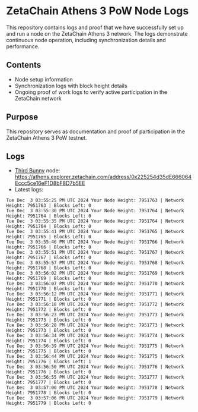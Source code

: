 # ZetaChain Athens 3 PoW Node Logs
This repository contains logs and proof that we have successfully set up and run a node on the ZetaChain Athens 3 network. The logs demonstrate continuous node operation, including synchronization details and performance.

## Contents
- Node setup information
- Synchronization logs with block height details
- Ongoing proof of work logs to verify active participation in the ZetaChain network

## Purpose
This repository serves as documentation and proof of participation in the ZetaChain Athens 3 PoW testnet.

## Logs

- [Third Bunny](https://thirdbunny.xyz/) node: https://athens.explorer.zetachain.com/address/0x225254d35dE666064Eccc5ce16eF1D8bF8D7b5EE
- Latest logs:
```
Tue Dec  3 03:55:25 PM UTC 2024 Your Node Height: 7951763 | Network Height: 7951763 | Blocks Left: 0
Tue Dec  3 03:55:30 PM UTC 2024 Your Node Height: 7951764 | Network Height: 7951764 | Blocks Left: 0
Tue Dec  3 03:55:35 PM UTC 2024 Your Node Height: 7951764 | Network Height: 7951764 | Blocks Left: 0
Tue Dec  3 03:55:41 PM UTC 2024 Your Node Height: 7951765 | Network Height: 7951765 | Blocks Left: 0
Tue Dec  3 03:55:46 PM UTC 2024 Your Node Height: 7951766 | Network Height: 7951766 | Blocks Left: 0
Tue Dec  3 03:55:51 PM UTC 2024 Your Node Height: 7951767 | Network Height: 7951767 | Blocks Left: 0
Tue Dec  3 03:55:57 PM UTC 2024 Your Node Height: 7951768 | Network Height: 7951768 | Blocks Left: 0
Tue Dec  3 03:56:02 PM UTC 2024 Your Node Height: 7951769 | Network Height: 7951769 | Blocks Left: 0
Tue Dec  3 03:56:07 PM UTC 2024 Your Node Height: 7951770 | Network Height: 7951770 | Blocks Left: 0
Tue Dec  3 03:56:12 PM UTC 2024 Your Node Height: 7951771 | Network Height: 7951771 | Blocks Left: 0
Tue Dec  3 03:56:18 PM UTC 2024 Your Node Height: 7951772 | Network Height: 7951772 | Blocks Left: 0
Tue Dec  3 03:56:23 PM UTC 2024 Your Node Height: 7951773 | Network Height: 7951773 | Blocks Left: 0
Tue Dec  3 03:56:28 PM UTC 2024 Your Node Height: 7951773 | Network Height: 7951773 | Blocks Left: 0
Tue Dec  3 03:56:34 PM UTC 2024 Your Node Height: 7951774 | Network Height: 7951774 | Blocks Left: 0
Tue Dec  3 03:56:39 PM UTC 2024 Your Node Height: 7951775 | Network Height: 7951775 | Blocks Left: 0
Tue Dec  3 03:56:44 PM UTC 2024 Your Node Height: 7951775 | Network Height: 7951776 | Blocks Left: 1
Tue Dec  3 03:56:50 PM UTC 2024 Your Node Height: 7951776 | Network Height: 7951776 | Blocks Left: 0
Tue Dec  3 03:56:55 PM UTC 2024 Your Node Height: 7951777 | Network Height: 7951777 | Blocks Left: 0
Tue Dec  3 03:57:00 PM UTC 2024 Your Node Height: 7951778 | Network Height: 7951778 | Blocks Left: 0
Tue Dec  3 03:57:06 PM UTC 2024 Your Node Height: 7951779 | Network Height: 7951779 | Blocks Left: 0
```
